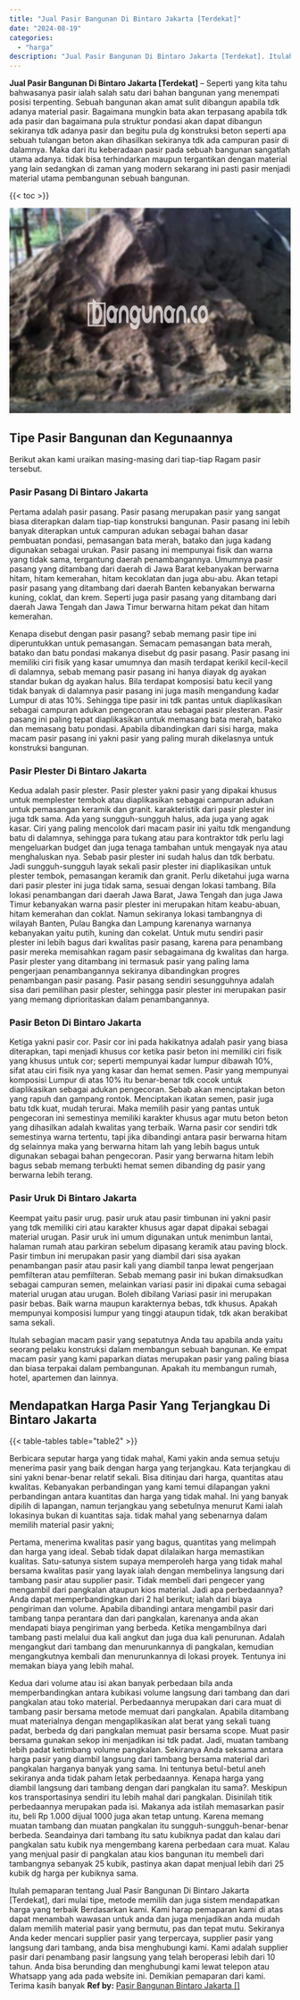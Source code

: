 ```yaml
---
title: "Jual Pasir Bangunan Di Bintaro Jakarta [Terdekat]"
date: "2024-08-19"
categories: 
  - "harga"
description: "Jual Pasir Bangunan Di Bintaro Jakarta [Terdekat]. Itulah pemaparan tentang Jual Pasir Bangunan Di Bintaro Jakarta [Terdekat], dari mulai tipe, metode memi..."
---
```


**Jual Pasir Bangunan Di Bintaro Jakarta \[Terdekat\]** – Seperti yang kita tahu bahwasanya pasir ialah salah satu dari bahan bangunan yang menempati posisi terpenting. Sebuah bangunan akan amat sulit dibangun apabila tdk adanya material pasir. Bagaimana mungkin bata akan terpasang apabila tdk ada pasir dan bagaimana pula struktur pondasi akan dapat dibangun sekiranya tdk adanya pasir dan begitu pula dg konstruksi beton seperti apa sebuah tulangan beton akan dihasilkan sekiranya tdk ada campuran pasir di dalamnya. Maka dari itu keberadaan pasir pada sebuah bangunan sangatlah utama adanya. tidak bisa terhindarkan maupun tergantikan dengan material yang lain sedangkan di zaman yang modern sekarang ini pasti pasir menjadi material utama pembangunan sebuah bangunan.

{{< toc >}}

![Jual Pasir Bangunan Di Bintaro Jakarta [Terdekat]](/images/jual-pasir-bangunan-71.png)

## Tipe Pasir Bangunan dan Kegunaannya

Berikut akan kami uraikan masing-masing dari tiap-tiap Ragam pasir tersebut.

### Pasir Pasang Di Bintaro Jakarta

Pertama adalah pasir pasang. Pasir pasang merupakan pasir yang sangat biasa diterapkan dalam tiap-tiap konstruksi bangunan. Pasir pasang ini lebih banyak diterapkan untuk campuran adukan sebagai bahan dasar pembuatan pondasi, pemasangan bata merah, batako dan juga kadang digunakan sebagai urukan. Pasir pasang ini mempunyai fisik dan warna yang tidak sama, tergantung daerah penambangannya. Umumnya pasir pasang yang ditambang dari daerah di Jawa Barat kebanyakan berwarna hitam, hitam kemerahan, hitam kecoklatan dan juga abu-abu. Akan tetapi pasir pasang yang ditambang dari daerah Banten kebanyakan berwarna kuning, coklat, dan krem. Seperti juga pasir pasang yang ditambang dari daerah Jawa Tengah dan Jawa Timur berwarna hitam pekat dan hitam kemerahan.

Kenapa disebut dengan pasir pasang? sebab memang pasir tipe ini diperuntukkan untuk pemasangan. Semacam pemasangan bata merah, batako dan batu pondasi makanya disebut dg pasir pasang. Pasir pasang ini memiliki ciri fisik yang kasar umumnya dan masih terdapat kerikil kecil-kecil di dalamnya, sebab memang pasir pasang ini hanya diayak dg ayakan standar bukan dg ayakan halus. Bila terdapat komposisi batu kecil yang tidak banyak di dalamnya pasir pasang ini juga masih mengandung kadar Lumpur di atas 10%. Sehingga tipe pasir ini tdk pantas untuk diaplikasikan sebagai campuran adukan pengecoran atau sebagai pasir plesteran. Pasir pasang ini paling tepat diaplikasikan untuk memasang bata merah, batako dan memasang batu pondasi. Apabila dibandingkan dari sisi harga, maka macam pasir pasang ini yakni pasir yang paling murah dikelasnya untuk konstruksi bangunan.

### Pasir Plester Di Bintaro Jakarta

Kedua adalah pasir plester. Pasir plester yakni pasir yang dipakai khusus untuk memplester tembok atau diaplikasikan sebagai campuran adukan untuk pemasangan keramik dan granit. karakteristik dari pasir plester ini juga tdk sama. Ada yang sungguh-sungguh halus, ada juga yang agak kasar. Ciri yang paling mencolok dari macam pasir ini yaitu tdk mengandung batu di dalamnya, sehingga para tukang atau para kontraktor tdk perlu lagi mengeluarkan budget dan juga tenaga tambahan untuk mengayak nya atau menghaluskan nya. Sebab pasir plester ini sudah halus dan tdk berbatu. Jadi sungguh-sungguh layak sekali pasir plester ini diaplikasikan untuk plester tembok, pemasangan keramik dan granit. Perlu diketahui juga warna dari pasir plester ini juga tidak sama, sesuai dengan lokasi tambang. Bila lokasi penambangan dari daerah Jawa Barat, Jawa Tengah dan juga Jawa Timur kebanyakan warna pasir plester ini merupakan hitam keabu-abuan, hitam kemerahan dan coklat. Namun sekiranya lokasi tambangnya di wilayah Banten, Pulau Bangka dan Lampung karenanya warnanya kebanyakan yaitu putih, kuning dan cokelat. Untuk mutu sendiri pasir plester ini lebih bagus dari kwalitas pasir pasang, karena para penambang pasir mereka memisahkan ragam pasir sebagaimana dg kwalitas dan harga. Pasir plester yang ditambang ini termasuk pasir yang paling lama pengerjaan penambangannya sekiranya dibandingkan progres penambangan pasir pasang. Pasir pasang sendiri sesungguhnya adalah sisa dari pemilihan pasir plester, sehingga pasir plester ini merupakan pasir yang memang diprioritaskan dalam penambangannya.

### Pasir Beton Di Bintaro Jakarta

Ketiga yakni pasir cor. Pasir cor ini pada hakikatnya adalah pasir yang biasa diterapkan, tapi menjadi khusus cor ketika pasir beton ini memiliki ciri fisik yang khusus untuk cor; seperti mempunyai kadar lumpur dibawah 10%, sifat atau ciri fisik nya yang kasar dan hemat semen. Pasir yang mempunyai komposisi Lumpur di atas 10% itu benar-benar tdk cocok untuk diaplikasikan sebagai adukan pengecoran. Sebab akan menciptakan beton yang rapuh dan gampang rontok. Menciptakan ikatan semen, pasir juga batu tdk kuat, mudah terurai. Maka memilih pasir yang pantas untuk pengecoran ini semestinya memiliki karakter khusus agar mutu beton beton yang dihasilkan adalah kwalitas yang terbaik. Warna pasir cor sendiri tdk semestinya warna tertentu, tapi jika dibandingi antara pasir berwarna hitam dg selainnya maka yang berwarna hitam lah yang lebih bagus untuk digunakan sebagai bahan pengecoran. Pasir yang berwarna hitam lebih bagus sebab memang terbukti hemat semen dibanding dg pasir yang berwarna lebih terang.

### Pasir Uruk Di Bintaro Jakarta

Keempat yaitu pasir urug. pasir uruk atau pasir timbunan ini yakni pasir yang tdk memiliki ciri atau karakter khusus agar dapat dipakai sebagai material urugan. Pasir uruk ini umum digunakan untuk menimbun lantai, halaman rumah atau parkiran sebelum dipasang keramik atau paving block. Pasir timbun ini merupakan pasir yang diambil dari sisa ayakan penambangan pasir atau pasir kali yang diambil tanpa lewat pengerjaan pemfilteran atau pemfilteran. Sebab memang pasir ini bukan dimaksudkan sebagai campuran semen, melainkan variasi pasir ini dipakai cuma sebagai material urugan atau urugan. Boleh dibilang Variasi pasir ini merupakan pasir bebas. Baik warna maupun karakternya bebas, tdk khusus. Apakah mempunyai komposisi lumpur yang tinggi ataupun tidak, tdk akan berakibat sama sekali.

Itulah sebagian macam pasir yang sepatutnya Anda tau apabila anda yaitu seorang pelaku konstruksi dalam membangun sebuah bangunan. Ke empat macam pasir yang kami paparkan diatas merupakan pasir yang paling biasa dan biasa terpakai dalam pembangunan. Apakah itu membangun rumah, hotel, apartemen dan lainnya.

## Mendapatkan Harga Pasir Yang Terjangkau Di Bintaro Jakarta

{{< table-tables table="table2" >}}

Berbicara seputar harga yang tidak mahal, Kami yakin anda semua setuju menerima pasir yang baik dengan harga yang terjangkau. Kata terjangkau di sini yakni benar-benar relatif sekali. Bisa ditinjau dari harga, quantitas atau kwalitas. Kebanyakan perbandingan yang kami temui dilapangan yakni perbandingan antara kuantitas dan harga yang tidak mahal. Ini yang banyak dipilih di lapangan, namun terjangkau yang sebetulnya menurut Kami ialah lokasinya bukan di kuantitas saja. tidak mahal yang sebenarnya dalam memilih material pasir yakni;

Pertama, menerima kwalitas pasir yang bagus, quantitas yang melimpah dan harga yang ideal. Sebab tidak dapat dilalaikan harga memastikan kualitas. Satu-satunya sistem supaya memperoleh harga yang tidak mahal bersama kwalitas pasir yang layak ialah dengan membelinya langsung dari tambang pasir atau supplier pasir. Tidak membeli dari pengecer yang mengambil dari pangkalan ataupun kios material. Jadi apa perbedaannya? Anda dapat memperbandingkan dari 2 hal berikut; ialah dari biaya pengiriman dan volume. Apabila dibandingi antara mengambil pasir dari tambang tanpa perantara dan dari pangkalan, karenanya anda akan mendapati biaya pengiriman yang berbeda. Ketika mengambilnya dari tambang pasti melalui dua kali angkut dan juga dua kali penurunan. Adalah mengangkut dari tambang dan menurunkannya di pangkalan, kemudian mengangkutnya kembali dan menurunkannya di lokasi proyek. Tentunya ini memakan biaya yang lebih mahal.

Kedua dari volume atau isi akan banyak perbedaan bila anda memperbandingkan antara kubikasi volume langsung dari tambang dan dari pangkalan atau toko material. Perbedaannya merupakan dari cara muat di tambang pasir bersama metode memuat dari pangkalan. Apabila ditambang muat materialnya dengan mengaplikasikan alat berat yang sekali tuang padat, berbeda dg dari pangkalan memuat pasir bersama scope. Muat pasir bersama gunakan sekop ini menjadikan isi tdk padat. Jadi, muatan tambang lebih padat ketimbang volume pangkalan. Sekiranya Anda seksama antara harga pasir yang diambil langsung dari tambang bersama material dari pangkalan harganya banyak yang sama. Ini tentunya betul-betul aneh sekiranya anda tidak paham letak perbedaannya. Kenapa harga yang diambil langsung dari tambang dengan dari pangkalan itu sama?. Meskipun kos transportasinya sendiri itu lebih mahal dari pangkalan. Disinilah titik perbedaannya merupakan pada isi. Makanya ada istilah memasarkan pasir itu, beli Rp 1.000 dijual 1000 juga akan tetap untung. Karena memang muatan tambang dan muatan pangkalan itu sungguh-sungguh-benar-benar berbeda. Seandainya dari tambang itu satu kubiknya padat dan kalau dari pangkalan satu kubik nya mengembang karena perbedaan cara muat. Kalau yang menjual pasir di pangkalan atau kios bangunan itu membeli dari tambangnya sebanyak 25 kubik, pastinya akan dapat menjual lebih dari 25 kubik dg harga per kubiknya sama.

Itulah pemaparan tentang Jual Pasir Bangunan Di Bintaro Jakarta \[Terdekat\], dari mulai tipe, metode memilih dan juga sistem mendapatkan harga yang terbaik Berdasarkan kami. Kami harap pemaparan kami di atas dapat menambah wawasan untuk anda dan juga menjadikan anda mudah dalam memilih material pasir yang bermutu, pas dan tepat mutu. Sekiranya Anda keder mencari supplier pasir yang terpercaya, supplier pasir yang langsung dari tambang, anda bisa menghubungi kami. Kami adalah supplier pasir dari penambang pasir langsung yang telah beroperasi lebih dari 10 tahun. Anda bisa berunding dan menghubungi kami lewat telepon atau Whatsapp yang ada pada website ini. Demikian pemaparan dari kami. Terima kasih banyak
**Ref by:** [Pasir Bangunan Bintaro Jakarta []](https://id.wikipedia.org/wiki/Pasir)
